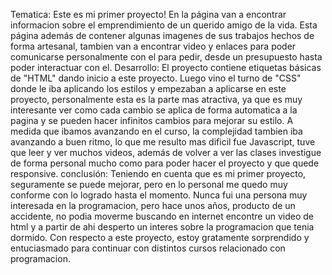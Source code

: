 Tematica:
Este es mi primer proyecto!
En la página van a encontrar informacion sobre el emprendimiento de un querido amigo de la vida.
Esta página además de contener algunas imagenes de sus trabajos hechos de forma artesanal, tambien van a encontrar video y enlaces para poder comunicarse personalmente con el para pedir, desde un presupuesto hasta poder interactuar con el.
Desarrollo:
El proyecto contiene etiquetas básicas de "HTML" dando inicio a este proyecto. Luego vino el turno de "CSS" donde le iba aplicando los estilos y empezaban a aplicarse en este proyecto, personalmente esta es la parte mas atractiva, ya que es muy interesante ver como cada cambio se aplica de forma automatica a la pagina y se pueden hacer infinitos cambios para mejorar su estilo. A medida que ibamos avanzando en el curso, la complejidad tambien iba avanzando a buen ritmo, lo que me resulto mas dificil fue Javascript, tuve que leer y ver muchos videos, además de volver a ver las clases investigue de forma personal mucho como para poder hacer el proyecto y que quede responsive.
conclusión:
Teniendo en cuenta que es mi primer proyecto, seguramente se puede mejorar, pero en lo personal me quedo muy conforme con lo logrado hasta el momento.
Nunca fui una persona muy interesada en la programacion, pero hace unos años, producto de un accidente, no podia moverme buscando en internet encontre un video de html y a partir de ahi desperto un interes sobre la programacion que tenia dormido.
Con respecto a este proyecto, estoy gratamente sorprendido y entuciasmado para continuar con distintos cursos relacionado con programacion.



